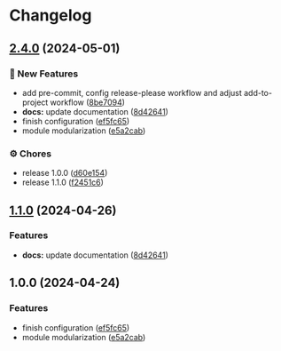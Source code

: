 # Changelog

## [2.4.0](https://github.com/GersonRS/modern-gitops-stack-module-cluster-aks/compare/v2.3.0...v2.4.0) (2024-05-01)


### 🚀 New Features

* add pre-commit, config release-please workflow and adjust add-to-project workflow ([8be7094](https://github.com/GersonRS/modern-gitops-stack-module-cluster-aks/commit/8be7094194a3e9506e180ba5f4bce22865d80a71))
* **docs:** update documentation ([8d42641](https://github.com/GersonRS/modern-gitops-stack-module-cluster-aks/commit/8d426413c4206d9829c124c0bff7ce88aa9780dc))
* finish configuration ([ef5fc65](https://github.com/GersonRS/modern-gitops-stack-module-cluster-aks/commit/ef5fc654529fffa0a9532b77da30c0066f44f4e2))
* module modularization ([e5a2cab](https://github.com/GersonRS/modern-gitops-stack-module-cluster-aks/commit/e5a2cab00ad4929559a5ca3c9a5c63e7156e6fc2))


### ⚙️ Chores

* release 1.0.0 ([d60e154](https://github.com/GersonRS/modern-gitops-stack-module-cluster-aks/commit/d60e1543b5ec381491c235aa1123c0860994e030))
* release 1.1.0 ([f2451c6](https://github.com/GersonRS/modern-gitops-stack-module-cluster-aks/commit/f2451c6ae3b759b6a287b617b1b39c6294334d19))

## [1.1.0](https://github.com/GersonRS/modern-gitops-stack-module-cluster-aks/compare/v1.0.0...v1.1.0) (2024-04-26)


### Features

* **docs:** update documentation ([8d42641](https://github.com/GersonRS/modern-gitops-stack-module-cluster-aks/commit/8d426413c4206d9829c124c0bff7ce88aa9780dc))

## 1.0.0 (2024-04-24)


### Features

* finish configuration ([ef5fc65](https://github.com/GersonRS/modern-gitops-stack-module-cluster-aks/commit/ef5fc654529fffa0a9532b77da30c0066f44f4e2))
* module modularization ([e5a2cab](https://github.com/GersonRS/modern-gitops-stack-module-cluster-aks/commit/e5a2cab00ad4929559a5ca3c9a5c63e7156e6fc2))
